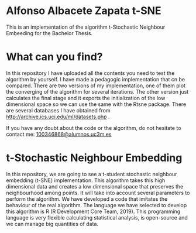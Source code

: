# Alfonso Albacete Zapata t-SNE
This is an implementation of the algorithm t-Stochastic Neighbour Embeeding for the Bachelor Thesis.

# What can you find?
In this repository I have uploaded all the contents you need to test the algorithm by yourself. I have made a pedagogic implementation that cn be compared. There are two versions of my implementation, one of them plot the converging of the algorithm for several iterations. The other version just calculates the final stage and it exports the initialization of the low dimensional space so we can use the same with the Rtsne package. There are several databases I have obtained from http://archive.ics.uci.edu/ml/datasets.php . 

If you have any doubt about the code or the algorithm, do not hesitate to contact me: 100346868@alumnos.uc3m.es

# t-Stochastic Neighbour Embedding

In this repository, we are going to see a t-student stochastic neighbour embedding
(t-SNE) implementation. This algorithm takes this high dimensional data and creates a low dimensional
space that preserves the neighbourhood among points. It will take into account several parameters
to perform the algorithm. We have developed a code that imitates the behaviour
of the real algorithm. The language we have selected to develop this algorithm is R (R
Development Core Team, 2019). This programming language is very flexible calculating
statistical analysis, is open-source and we can manage big quantities of data.

